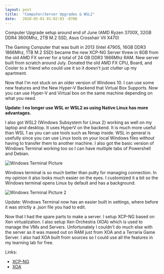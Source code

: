 ```yaml
---
layout: post
title:  "Computer/Server Upgrades & WSL2"
date:   2020-05-01 01:02:03 -0700
---
```

Computer Upgrade setup around end of June (AMD Ryzen 3700X, 32GB DDR4 3600Mhz, 2TB M.2 SSD, Asus Crosshair VII X470)

The Gaming Computer that was built in 2013 (Intel 4790S, 16GB DDR3 1866Mhz, 1TB M.2 SSD) 
became the new XCP-NG Server threw in 8GB from the old AMD FX server for a total of 24 GB DDR3 1866Mhz RAM.  New server built from scratch around July. Donated the old AMD FX CPU, Board, and Cooler to a friend who could use it so it doesn't just clutter up my apartment.

Now that I'm not stuck on an older version of Windows 10.  I can use some new features and the New Hyper-V Backend that Virtual Box Supports. Now you can use Hyper-V and Virtual box on the same machine depending on what you need.

<b>Update: I no longer use WSL or WSL2 as using Native Linux has more advantages.</b>

I also got WSL2 (Windows Subsystem for Linux 2) working as well on my laptop and desktop. It uses HyperV on the backend. It is much more useful than WSL 1 as you can use tools such as Nmap inside. WSL in general is usefully since you can use Linux tools on your local Windows files without having to transfer them to another machine. I also got the basic version of Windows Terminal working too so I can have multiple tabs of Powershell and Debian.

<picture>
	<img 
		src="{{site.url}}{{site.baseurl}}\assets\images\CSUW-1.webp" 
		alt="Windows Terminal Picture"
	>
</picture>

Windows terminal is so much better than putty for managing connection. In my opinion it also looks much easier on the eyes. I customized it a bit so the Windows terminal opens Linux by default and has a background.

<picture>
	<img 
		src="{{site.url}}{{site.baseurl}}\assets\images\CSUW-2.webp" 
		alt="Windows Terminal Picture 2"
	>
</picture>

Update: Windows Terminal now has an easier built in settings, where before it was strictly a .json file you had to edit.

Now that I had the spare parts to make a server. I setup XCP-NG based on Xen virtualization. I also setup Xen Orchestra (XOA) which is used to manage the VMs and Servers. Unfortunately I couldn't do much else with the server as it was maxed out on RAM just from XOA and a Terraria Game Server. I also had XOA built from sources so I could use all the features in my learning lab for free.

Links:
* <a href="https://xcp-ng.org/">XCP-NG</a>
* <a href="https://xen-orchestra.com/#!/xo-home">XOA</a>
